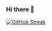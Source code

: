 ### Hi there 👋

[![GitHub Streak](https://streak-stats.demolab.com?user=ArChrisVa&theme=tokyonight&mode=weekly)](https://git.io/streak-stats)
<!--
**ArChrisVa/ArChrisVa** is a ✨ _special_ ✨ repository because its `README.md` (this file) appears on your GitHub profile.

Here are some ideas to get you started:


- 🔭 I’m currently working on ...
- 🌱 I’m currently learning ...
- 👯 I’m looking to collaborate on ...
- 🤔 I’m looking for help with ...
- 💬 Ask me about ...
- 📫 How to reach me: ...
- 😄 Pronouns: ...
- ⚡ Fun fact: ...
-->

